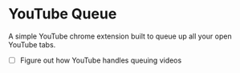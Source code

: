 # YouTube Queue

A simple YouTube chrome extension built to queue up all your open YouTube tabs.

- [ ] Figure out how YouTube handles queuing videos
 